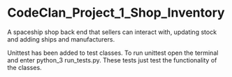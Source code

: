 # CodeClan_Project_1_Shop_Inventory
A spaceship shop back end that sellers can interact with, updating stock and adding ships and manufacturers.

Unittest has been added to test classes. To run unittest open the terminal and enter python_3 run_tests.py.
These tests just test the functionality of the classes.
